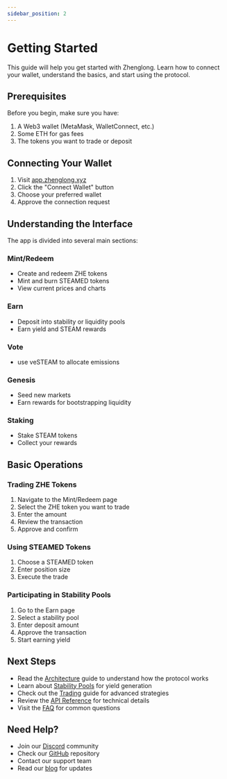 ```yaml
---
sidebar_position: 2
---
```


# Getting Started

This guide will help you get started with Zhenglong. Learn how to connect your wallet, understand the basics, and start using the protocol.

## Prerequisites

Before you begin, make sure you have:

1. A Web3 wallet (MetaMask, WalletConnect, etc.)
2. Some ETH for gas fees
3. The tokens you want to trade or deposit

## Connecting Your Wallet

1. Visit [app.zhenglong.xyz](https://app.zhenglong.xyz)
2. Click the "Connect Wallet" button
3. Choose your preferred wallet
4. Approve the connection request

## Understanding the Interface

The app is divided into several main sections:

### Mint/Redeem

- Create and redeem ZHE tokens
- Mint and burn STEAMED tokens
- View current prices and charts

### Earn

- Deposit into stability or liquidity pools
- Earn yield and STEAM rewards

### Vote

- use veSTEAM to allocate emissions

### Genesis

- Seed new markets
- Earn rewards for bootstrapping liquidity

### Staking

- Stake STEAM tokens
- Collect your rewards

## Basic Operations

### Trading ZHE Tokens

1. Navigate to the Mint/Redeem page
2. Select the ZHE token you want to trade
3. Enter the amount
4. Review the transaction
5. Approve and confirm

### Using STEAMED Tokens

1. Choose a STEAMED token
2. Enter position size
3. Execute the trade

### Participating in Stability Pools

1. Go to the Earn page
2. Select a stability pool
3. Enter deposit amount
4. Approve the transaction
5. Start earning yield

## Next Steps

- Read the [Architecture](/architecture) guide to understand how the protocol works
- Learn about [Stability Pools](/stability-pools) for yield generation
- Check out the [Trading](/trading) guide for advanced strategies
- Review the [API Reference](/api) for technical details
- Visit the [FAQ](/faq) for common questions

## Need Help?

- Join our [Discord](https://discord.gg/zhenglong) community
- Check our [GitHub](https://github.com/zhenglong-protocol) repository
- Contact our support team
- Read our [blog](https://blog.zhenglong.xyz) for updates
